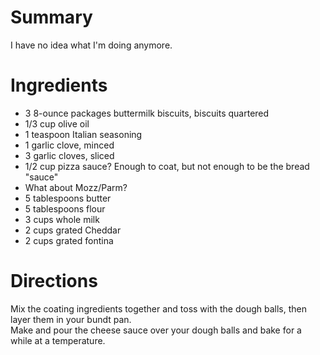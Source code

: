 # Summary
I have no idea what I'm doing anymore.

# Ingredients
- 3 8-ounce packages buttermilk biscuits, biscuits quartered
- 1/3 cup olive oil
- 1 teaspoon Italian seasoning
- 1 garlic clove, minced
- 3 garlic cloves, sliced
- 1/2 cup pizza sauce? Enough to coat, but not enough to be the bread "sauce"
- What about Mozz/Parm?
- 5 tablespoons butter
- 5 tablespoons flour
- 3 cups whole milk
- 2 cups grated Cheddar
- 2 cups grated fontina

# Directions
Mix the coating ingredients together and toss with the dough balls, then layer them in your bundt pan.  
Make and pour the cheese sauce over your dough balls and bake for a while at a temperature.
